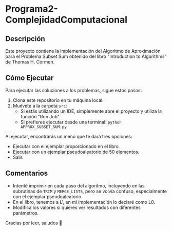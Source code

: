# Programa2-ComplejidadComputacional

## Descripción

Este proyecto contiene la implementación del Algoritmo de Aproximación para el Problema Subset Sum obtenido del libro "Introduction to Algorithms" de Thomas H. Cormen.

## Cómo Ejecutar

Para ejecutar las soluciones a los problemas, sigue estos pasos:

1. Clona este repositorio en tu máquina local.
2. Muévete a la carpeta `src`:
    - Si estás utilizando un IDE, simplemente abre el proyecto y utiliza la función "Run Job".
    - Si prefieres ejecutar desde una terminal: `python APPROX_SUBSET_SUM.py`

Al ejecutar, encontrarás un menú que te dará tres opciones:

- Ejecutar con el ejemplar proporcionado en el libro.
- Ejecutar con un ejemplar pseudoaleatorio de 50 elementos.
- Salir.

## Comentarios

- Intenté imprimir en cada paso del algoritmo, incluyendo en las subrutinas de `TRIM` y `MERGE_LISTS`, pero se volvía confuso, especialmente con el ejemplar pseudoaleatorio.
- En el libro, tenemos a L', en mi implementación lo declaré como L0.
- Modifica los valores si quieres ver resultados con diferentes parámetros.

Gracias por leer, saludos 🦝
